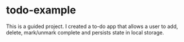 # todo-example

This is a guided project. 
I created a to-do app that allows a user to add, delete, mark/unmark complete and persists state in local storage. 
